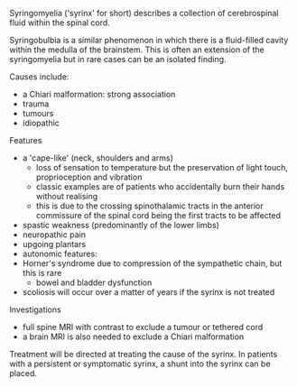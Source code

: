 Syringomyelia ('syrinx' for short) describes a collection of cerebrospinal fluid within the spinal cord.   
  
Syringobulbia is a similar phenomenon in which there is a fluid\-filled cavity within the medulla of the brainstem. This is often an extension of the syringomyelia but in rare cases can be an isolated finding.   
  
Causes include:  
* a Chiari malformation: strong association
* trauma
* tumours
* idiopathic

  
Features  
* a 'cape\-like' (neck, shoulders and arms)
	+ loss of sensation to temperature but the preservation of light touch, proprioception and vibration
	+ classic examples are of patients who accidentally burn their hands without realising
	+ this is due to the crossing spinothalamic tracts in the anterior commissure of the spinal cord being the first tracts to be affected
* spastic weakness (predominantly of the lower limbs)
* neuropathic pain
* upgoing plantars
* autonomic features:
* Horner's syndrome due to compression of the sympathetic chain, but this is rare
	+ bowel and bladder dysfunction
* scoliosis will occur over a matter of years if the syrinx is not treated

  
Investigations  
* full spine MRI with contrast to exclude a tumour or tethered cord
* a brain MRI is also needed to exclude a Chiari malformation

  
Treatment will be directed at treating the cause of the syrinx. In patients with a persistent or symptomatic syrinx, a shunt into the syrinx can be placed.